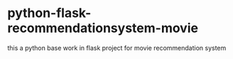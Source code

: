 # python-flask-recommendationsystem-movie
this a python base work in flask project for movie recommendation system
